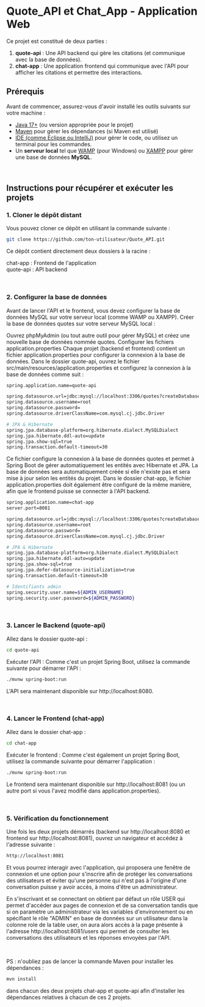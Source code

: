 # Quote_API et Chat_App - Application Web

Ce projet est constitué de deux parties :

1. **quote-api** : Une API backend qui gère les citations (et communique avec la base de données).
2. **chat-app** : Une application frontend qui communique avec l'API pour afficher les citations et permettre des interactions.

## Prérequis

Avant de commencer, assurez-vous d'avoir installé les outils suivants sur votre machine :

- [Java 17+](https://adoptopenjdk.net/) (ou version appropriée pour le projet)
- [Maven](https://maven.apache.org/) pour gérer les dépendances (si Maven est utilisé)
- [IDE (comme Eclipse ou IntelliJ)](https://www.jetbrains.com/idea/) pour gérer le code, ou utilisez un terminal pour les commandes.
- Un **serveur local** tel que [WAMP](https://www.wampserver.com/) (pour Windows) ou [XAMPP](https://www.apachefriends.org/) pour gérer une base de données **MySQL**.
<br>

## Instructions pour récupérer et exécuter les projets

### 1. Cloner le dépôt distant

Vous pouvez cloner ce dépôt en utilisant la commande suivante :
```bash
git clone https://github.com/ton-utilisateur/Quote_API.git
```

Ce dépôt contient directement deux dossiers à la racine :

chat-app : Frontend de l'application  
quote-api : API backend

<br>

### 2. Configurer la base de données

Avant de lancer l'API et le frontend, vous devez configurer la base de données MySQL sur votre serveur local (comme WAMP ou XAMPP).
Créer la base de données quotes sur votre serveur MySQL local :

Ouvrez phpMyAdmin (ou tout autre outil pour gérer MySQL) et créez une nouvelle base de données nommée quotes.
Configurer les fichiers application.properties
Chaque projet (backend et frontend) contient un fichier application.properties pour configurer la connexion à la base de données.
Dans le dossier quote-api, ouvrez le fichier src/main/resources/application.properties et configurez la connexion à la base de données comme suit :
```bash
spring.application.name=quote-api

spring.datasource.url=jdbc:mysql://localhost:3306/quotes?createDatabaseIfNotExist=true
spring.datasource.username=root
spring.datasource.password=
spring.datasource.driverClassName=com.mysql.cj.jdbc.Driver

# JPA & Hibernate
spring.jpa.database-platform=org.hibernate.dialect.MySQLDialect
spring.jpa.hibernate.ddl-auto=update
spring.jpa.show-sql=true
spring.transaction.default-timeout=30
```
Ce fichier configure la connexion à la base de données quotes et permet à Spring Boot de gérer automatiquement les entités avec Hibernate et JPA. La base de données sera automatiquement créée si elle n'existe pas et sera mise à jour selon les entités du projet.
Dans le dossier chat-app, le fichier application.properties doit également être configuré de la même manière, afin que le frontend puisse se connecter à l'API backend.

```bash
spring.application.name=chat-app
server.port=8081

spring.datasource.url=jdbc:mysql://localhost:3306/quotes?createDatabaseIfNotExist=true
spring.datasource.username=root
spring.datasource.password=
spring.datasource.driverClassName=com.mysql.cj.jdbc.Driver

# JPA & Hibernate
spring.jpa.database-platform=org.hibernate.dialect.MySQLDialect
spring.jpa.hibernate.ddl-auto=update
spring.jpa.show-sql=true
spring.jpa.defer-datasource-initialization=true
spring.transaction.default-timeout=30

# Identifiants admin
spring.security.user.name=${ADMIN_USERNAME}
spring.security.user.password=${ADMIN_PASSWORD}
```
<br>

### 3. Lancer le Backend (quote-api)
Allez dans le dossier quote-api :
```bash
cd quote-api

```
Exécuter l'API : Comme c'est un projet Spring Boot, utilisez la commande suivante pour démarrer l'API :
```bash
./mvnw spring-boot:run
```
L'API sera maintenant disponible sur http://localhost:8080.

<br>

### 4. Lancer le Frontend (chat-app)
Allez dans le dossier chat-app :
```bash
cd chat-app
```
Exécuter le frontend : Comme c'est également un projet Spring Boot, utilisez la commande suivante pour démarrer l'application :
```bash
./mvnw spring-boot:run
```
Le frontend sera maintenant disponible sur http://localhost:8081 (ou un autre port si vous l'avez modifié dans application.properties).

<br>

### 5. Vérification du fonctionnement
Une fois les deux projets démarrés (backend sur http://localhost:8080 et frontend sur http://localhost:8081), ouvrez un navigateur et accédez à l'adresse suivante :
```bash
http://localhost:8081
```
Et vous pourrez interagir avec l'application, qui proposera une fenêtre de connexion et une option pour s'inscrire afin de protéger les conversations
des utilisateurs et éviter qu'une personne qui n'est pas à l'origine d'une conversation puisse y avoir accès, à moins d'être un administrateur.  

En s'inscrivant
et se connectant on obtient par défaut un rôle USER qui permet d'accéder aux pages de connexion et de sa conversation tandis que si on paramètre un administrateur
via les variables d'environnement ou en spécifiant le rôle "ADMIN" en base de données sur un utilisateur dans la colonne role de la table user, on aura alors accès
à la page présente à l'adresse http://localhost:8081/users qui permet de consulter les conversations des utilisateurs et les réponses envoyées par l'API.  

<br>

PS : n'oubliez pas de lancer la commande Maven pour installer les dépendances :
```bash
mvn install
```
dans chacun des deux projets chat-app et quote-api afin d'installer les dépendances relatives à chacun de ces 2 projets.























